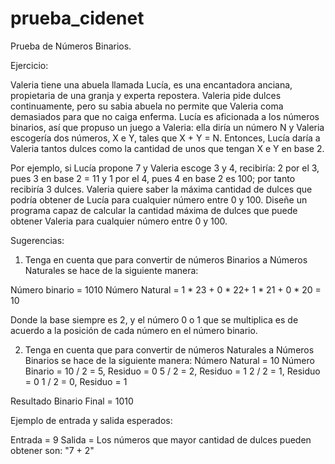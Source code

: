 ﻿# prueba_cidenet
Prueba de Números Binarios.

Ejercicio:

Valeria tiene una abuela llamada Lucía, es una encantadora anciana, propietaria de una granja y experta repostera.
Valeria pide dulces continuamente, pero su sabia abuela no
permite que Valeria coma demasiados para que no caiga enferma. Lucía es aficionada a los
números binarios, así que propuso un juego a Valeria: ella diría un número N y Valeria
escogería dos números, X e Y, tales que X + Y = N. Entonces, Lucía daría a Valeria tantos
dulces como la cantidad de unos que tengan X e Y en base 2.

Por ejemplo, si Lucía propone 7 y Valeria escoge 3 y 4, recibiría: 2 por el 3, pues 3 en base 2 = 11 y 1 por el 4,
pues 4 en base 2 es 100; por tanto recibiría 3 dulces. Valeria quiere saber la máxima
cantidad de dulces que podría obtener de Lucía para cualquier número entre 0 y 100.
Diseñe un programa capaz de calcular la cantidad máxima de dulces que puede obtener
Valeria para cualquier número entre 0 y 100.

Sugerencias:
1) Tenga en cuenta que para convertir de números Binarios a Números Naturales se hace
de la siguiente manera:

Número binario = 1010
Número Natural = 1 * 23 + 0 * 22+ 1 * 21 + 0 * 20 = 10

Donde la base siempre es 2, y el número 0 o 1 que se multiplica es de acuerdo a la posición
de cada número en el número binario.

2) Tenga en cuenta que para convertir de números Naturales a Números Binarios se hace
de la siguiente manera: 
Número Natural = 10
Número Binario = 10 / 2 = 5, Residuo = 0
5 / 2 = 2, Residuo = 1
2 / 2 = 1, Residuo = 0
1 / 2 = 0, Residuo = 1

Resultado Binario Final = 1010

Ejemplo de entrada y salida esperados:

Entrada = 9
Salida = Los números que mayor cantidad de dulces pueden obtener son: "7 + 2"